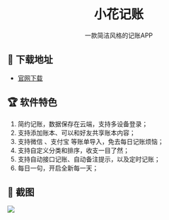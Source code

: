 <h1 align="center">小花记账</h1>

<div align="center">
  一款简洁风格的记账APP
</div>

## 🔗 下载地址
- <a href="https://home.xiaohuajizhang.com" target="_blank">官网下载</a>

## 🏆 软件特色

1. 简约记账，数据保存在云端，支持多设备登录；
2. 支持添加账本、可以和好友共享账本内容；
3. 支持微信 、支付宝 等账单导入，免去每日记账烦恼；
4. 支持自定义分类和排序，收支一目了然；
5. 支持自动接口记账、自动备注提示，以及定时记账；
6. 每日一句，开启全新每一天；

## 💎 截图

<img src="https://raw.githubusercontent.com/leopold7/XHJZ/main/img/bg.png" align=center />
